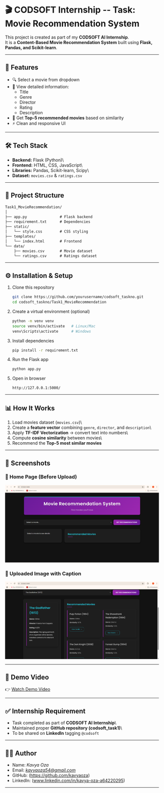 # 🎬 CODSOFT Internship -- Task: Movie Recommendation System

This project is created as part of my **CODSOFT AI Internship**.\
It is a **Content-Based Movie Recommendation System** built using
**Flask, Pandas, and Scikit-learn**.

------------------------------------------------------------------------

## 🚀 Features

-   🔍 Select a movie from dropdown
-   🎥 View detailed information:
    -   Title
    -   Genre
    -   Director
    -   Rating
    -   Description
-   🤖 Get **Top-5 recommended movies** based on similarity
-   ⚡ Clean and responsive UI

------------------------------------------------------------------------

## 🛠️ Tech Stack

-   **Backend:** Flask (Python)\
-   **Frontend:** HTML, CSS, JavaScript\
-   **Libraries:** Pandas, Scikit-learn, Scipy\
-   **Dataset:** `movies.csv` & `ratings.csv`

------------------------------------------------------------------------

## 📂 Project Structure

    Task1_MovieRecommendation/
    │
    ├── app.py               # Flask backend
    ├── requirement.txt      # Dependencies
    ├── static/
    │   └── style.css        # CSS styling
    ├── templates/
    │   └── index.html       # Frontend
    └── data/
        ├── movies.csv       # Movie dataset
        └── ratings.csv      # Ratings dataset

------------------------------------------------------------------------

## ⚙️ Installation & Setup

1.  Clone this repository

    ``` bash
    git clone https://github.com/yourusername/codsoft_taskno.git
    cd codsoft_taskno/Task1_MovieRecommendation
    ```

2.  Create a virtual environment (optional)

    ``` bash
    python -m venv venv
    source venv/bin/activate   # Linux/Mac
    venv\Scripts\activate      # Windows
    ```

3.  Install dependencies

    ``` bash
    pip install -r requirement.txt
    ```

4.  Run the Flask app

    ``` bash
    python app.py
    ```

5.  Open in browser

        http://127.0.0.1:5000/

------------------------------------------------------------------------

## 📊 How It Works

1.  Load movies dataset (`movies.csv`)\
2.  Create a **feature vector** combining `genre`, `director`, and
    `description`\
3.  Apply **TF-IDF Vectorization** → convert text into numbers\
4.  Compute **cosine similarity** between movies\
5.  Recommend the **Top-5 most similar movies**

------------------------------------------------------------------------

## 📸 Screenshots

### 🔹 Home Page (Before Upload)
![Home Page](assets/screenshot_home.png)

### 🔹 Uploaded Image with Caption
![Result Page](assets/screenshot_result.png)

---

## 🎥 Demo Video
👉 [Watch Demo Video](https://www.linkedin.com)  

--- 

## ✅ Internship Requirement

-   Task completed as part of **CODSOFT AI Internship**\
-   Maintained proper **GitHub repository (codsoft_task1)**\
-   To be shared on **LinkedIn** tagging `@codsoft`

------------------------------------------------------------------------

## 👨‍💻 Author

-   Name: *Kavya Oza*
-   Email: *kavyaoza54@gmail.com*
-   GitHub: (https://github.com/kavyaoza)
-   LinkedIn: (www.linkedin.com/in/kavya-oza-a64220295)

------------------------------------------------------------------------



